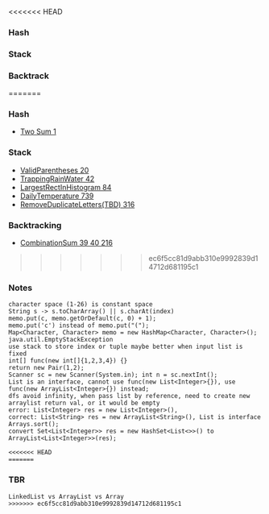 <<<<<<< HEAD
### Hash

### Stack

### Backtrack
=======

### Hash
- [Two Sum 1](./Hash/TwoSum/Solution.java)

### Stack
- [ValidParentheses 20](./Stack/ValidParentheses/Solution.java)
- [TrappingRainWater 42](./Stack/TrappingRainWater/Solution.java)
- [LargestRectInHistogram 84](./Stack/LargestRectInHistogram/Solution.java)
- [DailyTemperature 739](./Stack/DailyTemperatures/Solution.java)
- [RemoveDuplicateLetters(TBD) 316](./Stack/RemoveDuplicateLetters/Solution.java)

### Backtracking
- [CombinationSum 39 40 216](./Array/CombinationSum/Solution.java)
>>>>>>> ec6f5cc81d9abb310e9992839d14712d681195c1

### Notes
```
character space (1-26) is constant space
String s -> s.toCharArray() || s.charAt(index)
memo.put(c, memo.getOrDefault(c, 0) + 1);
memo.put('c') instead of memo.put("(");
Map<Character, Character> memo = new HashMap<Character, Character>();
java.util.EmptyStackException
use stack to store index or tuple maybe better when input list is fixed
int[] func(new int[]{1,2,3,4}) {}
return new Pair(1,2);
Scanner sc = new Scanner(System.in); int n = sc.nextInt();
List is an interface, cannot use func(new List<Integer>{}), use func(new ArrayList<Integer>{}) instead; 
dfs avoid infinity, when pass list by reference, need to create new arraylist return val, or it would be empty
error: List<Integer> res = new List<Integer>(), 
correct: List<String> res = new ArrayList<String>(), List is interface
Arrays.sort();
convert Set<List<Integer>> res = new HashSet<List<>>() to ArrayList<List<Integer>>(res);

<<<<<<< HEAD
=======
```

### TBR
```
LinkedList vs ArrayList vs Array
>>>>>>> ec6f5cc81d9abb310e9992839d14712d681195c1
```